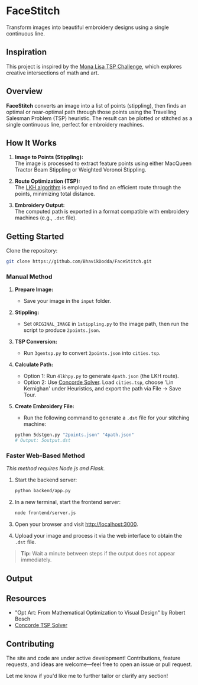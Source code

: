 # FaceStitch

Transform images into beautiful embroidery designs using a single continuous line.

## Inspiration

This project is inspired by the [Mona Lisa TSP Challenge](https://www.math.uwaterloo.ca/tsp/data/ml/monalisa.html), which explores creative intersections of math and art.

## Overview

**FaceStitch** converts an image into a list of points (stippling), then finds an optimal or near-optimal path through those points using the Travelling Salesman Problem (TSP) heuristic. The result can be plotted or stitched as a single continuous line, perfect for embroidery machines.

## How It Works

1. **Image to Points (Stippling):**  
   The image is processed to extract feature points using either MacQueen Tractor Beam Stippling or Weighted Voronoi Stippling.

2. **Route Optimization (TSP):**  
   The [LKH algorithm](https://en.wikipedia.org/wiki/Lin%E2%80%93Kernighan_heuristic) is employed to find an efficient route through the points, minimizing total distance.

3. **Embroidery Output:**  
   The computed path is exported in a format compatible with embroidery machines (e.g., `.dst` file).

## Getting Started

Clone the repository:

```bash
git clone https://github.com/BhavikDodda/FaceStitch.git
```

### **Manual Method**

1. **Prepare Image:**
   - Save your image in the `input` folder.

2. **Stippling:**
   - Set `ORIGINAL_IMAGE` in `1stippling.py` to the image path, then run the script to produce `2points.json`.

3. **TSP Conversion:**
   - Run `3gentsp.py` to convert `2points.json` into `cities.tsp`.

4. **Calculate Path:**
   - Option 1: Run `4lkhpy.py` to generate `4path.json` (the LKH route).
   - Option 2: Use [Concorde Solver](https://www.math.uwaterloo.ca/tsp/concorde/index.html). Load `cities.tsp`, choose 'Lin Kernighan' under Heuristics, and export the path via File → Save Tour.

5. **Create Embroidery File:**
   - Run the following command to generate a `.dst` file for your stitching machine:
   ```bash
   python 5dstgen.py "2points.json" "4path.json"
   # Output: 5output.dst
   ```

### **Faster Web-Based Method**

*This method requires Node.js and Flask.*

1. Start the backend server:

   ```bash
   python backend/app.py
   ```

2. In a new terminal, start the frontend server:

   ```bash
   node frontend/server.js
   ```

3. Open your browser and visit [http://localhost:3000](http://localhost:3000).

4. Upload your image and process it via the web interface to obtain the `.dst` file.

> **Tip:** Wait a minute between steps if the output does not appear immediately.

## Output

<!-- Add example images or output .dst visualizations here -->

## Resources

- "Opt Art: From Mathematical Optimization to Visual Design" by Robert Bosch
- [Concorde TSP Solver](https://www.math.uwaterloo.ca/tsp/concorde/index.html)

## Contributing

The site and code are under active development! Contributions, feature requests, and ideas are welcome—feel free to open an issue or pull request.

Let me know if you'd like me to further tailor or clarify any section!
